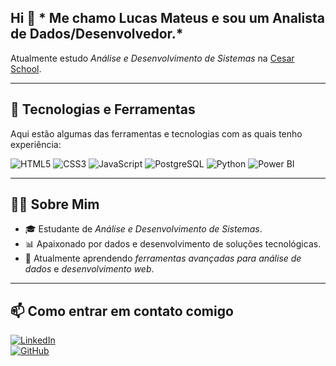 ## Hi 👋 * Me chamo Lucas Mateus e sou um Analista de Dados/Desenvolvedor.*  

Atualmente estudo *Análise e Desenvolvimento de Sistemas* na [Cesar School](https://cesar.school).

---

## 🚀 Tecnologias e Ferramentas  
Aqui estão algumas das ferramentas e tecnologias com as quais tenho experiência:

![HTML5](https://img.shields.io/badge/HTML5-E34F26?style=flat&logo=html5&logoColor=white)
![CSS3](https://img.shields.io/badge/CSS3-1572B6?style=flat&logo=css3&logoColor=white)
![JavaScript](https://img.shields.io/badge/JavaScript-F7DF1E?style=flat&logo=javascript&logoColor=black)
![PostgreSQL](https://img.shields.io/badge/PostgreSQL-316192?style=flat&logo=postgresql&logoColor=white)
![Python](https://img.shields.io/badge/Python-3776AB?style=flat&logo=python&logoColor=white)
![Power BI](https://img.shields.io/badge/Power%20BI-F2C811?style=flat&logo=powerbi&logoColor=black)

---

## 🧑‍💻 Sobre Mim  
- 🎓 Estudante de *Análise e Desenvolvimento de Sistemas*.  
- 📊 Apaixonado por dados e desenvolvimento de soluções tecnológicas.  
- 🌱 Atualmente aprendendo *ferramentas avançadas para análise de dados* e *desenvolvimento web*.  

---

## 📫 Como entrar em contato comigo  
[![LinkedIn](https://img.shields.io/badge/LinkedIn-0A66C2?style=flat&logo=linkedin&logoColor=white)](https://linkedin.com/in/seu-usuario)  
[![GitHub](https://img.shields.io/badge/GitHub-181717?style=flat&logo=github&logoColor=white)](https://github.com/seu-usuario)

